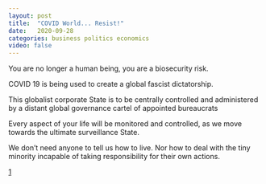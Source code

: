 ```yaml
---
layout: post
title:  "COVID World... Resist!"
date:   2020-09-28
categories: business politics economics
video: false
---
```


You are no longer a human being, you are a biosecurity risk. 

COVID 19 is being used to create a global fascist dictatorship.

This globalist corporate State is to be centrally controlled and administered by a distant global governance cartel of appointed bureaucrats

Every aspect of your life will be monitored and controlled, as we move towards the ultimate surveillance State. 

We don’t need anyone to tell us how to live. Nor how to deal with the tiny minority incapable of taking responsibility for their own actions.

[1]

[1]: //www.zerohedge.com/geopolitical/covid-world-resist

